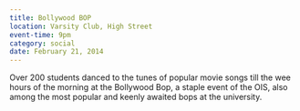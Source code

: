 ```yaml
---
title: Bollywood BOP
location: Varsity Club, High Street
event-time: 9pm
category: social
date: February 21, 2014
---
```


Over 200 students danced to the tunes of popular movie songs till the wee
hours of the morning at the Bollywood Bop, a staple event of the OIS, also
among the most popular and keenly awaited bops at the university.
